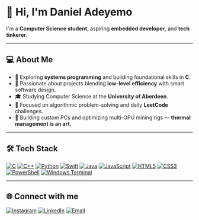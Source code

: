 # 👋 Hi, I'm Daniel Adeyemo

I'm a **Computer Science student**, aspiring **embedded developer**, and **tech tinkerer**.

---

## 💻 About Me

- 🤖 Exploring **systems programming** and building foundational skills in **C**.
- 🔧 Passionate about projects blending **low-level efficiency** with smart software design.
- 🎓 Studying Computer Science at the **University of Aberdeen**.
- 🚀 Focused on algorithmic problem-solving and daily **LeetCode** challenges.
- 🧠 Building custom PCs and optimizing multi-GPU mining rigs — **thermal management is an art**.

---

## 🛠️ Tech Stack

[![C](https://img.shields.io/badge/-C-555555?style=for-the-badge&logo=c&logoColor=white)](<https://en.wikipedia.org/wiki/C_(programming_language)>)
[![C++](https://img.shields.io/badge/-C++-00599C?style=for-the-badge&logo=c%2B%2B&logoColor=white)](https://isocpp.org/)
[![Python](https://img.shields.io/badge/-Python-3776AB?style=for-the-badge&logo=python&logoColor=white)](https://www.python.org/)
[![Swift](https://img.shields.io/badge/-Swift-F05138?style=for-the-badge&logo=swift&logoColor=white)](https://swift.org/)
[![Java](https://img.shields.io/badge/-Java-007396?style=for-the-badge&logo=java&logoColor=white)](https://www.oracle.com/java/)
[![JavaScript](https://img.shields.io/badge/-JavaScript-F7DF1E?style=for-the-badge&logo=javascript&logoColor=black)](https://developer.mozilla.org/en-US/docs/Web/JavaScript)
[![HTML5](https://img.shields.io/badge/-HTML5-E34F26?style=for-the-badge&logo=html5&logoColor=white)](https://developer.mozilla.org/en-US/docs/Web/Guide/HTML/HTML5)
[![CSS3](https://img.shields.io/badge/-CSS3-1572B6?style=for-the-badge&logo=css3&logoColor=white)](https://developer.mozilla.org/en-US/docs/Web/CSS)
[![PowerShell](https://img.shields.io/badge/-PowerShell-5391FE?style=for-the-badge&logo=powershell&logoColor=white)](https://docs.microsoft.com/en-us/powershell/)
[![Windows Terminal](https://img.shields.io/badge/-Windows%20Terminal-0078D6?style=for-the-badge&logo=windows-terminal&logoColor=white)](https://learn.microsoft.com/en-us/windows/terminal/)

---

## 🌐 Connect with me

[![Instagram](https://img.shields.io/badge/Instagram-%23E4405F?style=for-the-badge&logo=instagram&logoColor=white)](https://www.instagram.com/yourusername)
[![LinkedIn](https://img.shields.io/badge/LinkedIn-%230077B5?style=for-the-badge&logo=linkedin&logoColor=white)](https://www.linkedin.com/in/yourprofile)
[![Email](https://img.shields.io/badge/Email-D14836?style=for-the-badge&logo=gmail&logoColor=white)](mailto:your.email@example.com)
